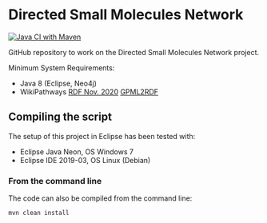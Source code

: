 # Directed Small Molecules Network

[![Java CI with Maven](https://github.com/mkutmon/DirectedSmallMoleculesNetwork/actions/workflows/main.yml/badge.svg)](https://github.com/mkutmon/DirectedSmallMoleculesNetwork/actions/workflows/main.yml)

GitHub repository to work on the Directed Small Molecules Network project.

Minimum System Requirements:
- Java 8 (Eclipse, Neo4j)
- WikiPathways [RDF Nov. 2020](https://doi.org/10.5281/zenodo.5776229) [GPML2RDF](https://github.com/wikipathways/GPML2RDF/commit/a16290242450d3933716a3a0d8cff1b64848b83d)

## Compiling the script
The setup of this project in Eclipse has been tested with:
* Eclipse Java Neon, OS Windows 7 
* Eclipse IDE 2019-03, OS Linux (Debian)

### From the command line
The code can also be compiled from the command line:

```shell
mvn clean install
```
